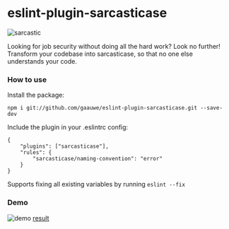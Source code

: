 # eslint-plugin-sarcasticase

![sarcastic](https://cdn.vox-cdn.com/thumbor/zB0qRIm9McyX9OHiou4YT0kLPQE=/0x0:650x381/1200x800/filters:focal(273x139:377x243)/cdn.vox-cdn.com/uploads/chorus_image/image/62893956/mocking_spongebob.0.jpg)

Looking for job security without doing all the hard work? Look no further! Transform your codebase into sarcasticase, so that no one else understands your code.

### How to use

Install the package:
```
npm i git://github.com/gaauwe/eslint-plugin-sarcasticase.git --save-dev
```

Include the plugin in your .eslintrc config:
```
{
    "plugins": ["sarcasticase"],
    "rules": {
        "sarcasticase/naming-convention": "error"
    }
}
```

Supports fixing all existing variables by running `eslint --fix`

### Demo

![demo](./demo/sarcasticase-demo.gif)
[result](./demo/result.png)
